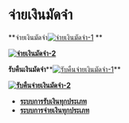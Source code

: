 # จ่ายเงินมัดจำ

**จ่ายเงินมัดจำ[![จ่ายเงินมัดจำ-1](/images/จ่ายเงินมัดจำ-1.jpg)](/images/จ่ายเงินมัดจำ-1.jpg) **

**[![จ่ายเงินมัดจำ-2](/images/จ่ายเงินมัดจำ-2.jpg)](/images/จ่ายเงินมัดจำ-2.jpg)**



**รับคืนเงินมัดจำ****[![รับคืนจ่ายเงินมัดจำ-1](/images/รับคืนจ่ายเงินมัดจำ-1.jpg)](/images/รับคืนจ่ายเงินมัดจำ-1.jpg)**

**[![รับคืนจ่ายเงินมัดจำ-2](/images/รับคืนจ่ายเงินมัดจำ-2.jpg)](/images/รับคืนจ่ายเงินมัดจำ-2.jpg)**



  * [**ระบบการรับเงินทุกประเภท**](http://www.smlaccount.com/manual/?page_id=365)
  * [**ระบบการจ่ายเงินทุกประเภท**](http://www.smlaccount.com/manual/?page_id=369)

